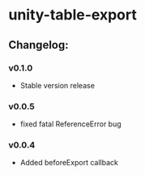 # unity-table-export

## Changelog:

### v0.1.0
- Stable version release

### v0.0.5
- fixed fatal ReferenceError bug

### v0.0.4
- Added beforeExport callback